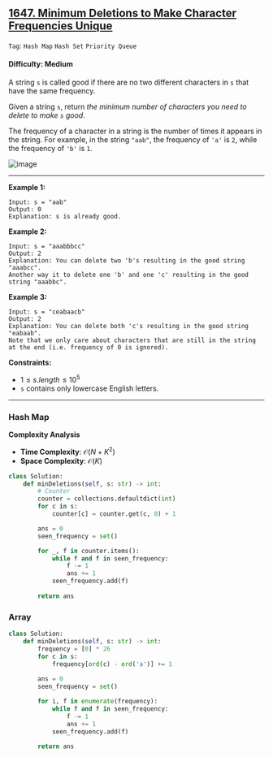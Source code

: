## [1647. Minimum Deletions to Make Character Frequencies Unique](https://leetcode.com/problems/minimum-deletions-to-make-character-frequencies-unique)

 ```Tag```: ```Hash Map``` ```Hash Set``` ```Priority Queue```

 #### Difficulty: Medium

 A string ```s``` is called good if there are no two different characters in ```s``` that have the same frequency.

Given a string ```s```, return _the minimum number of characters you need to delete to make ```s``` good_.

The frequency of a character in a string is the number of times it appears in the string. For example, in the string ```"aab"```, the frequency of ```'a'``` is ```2```, while the frequency of ```'b'``` is ```1```.

![image](https://github.com/quananhle/Python/assets/35042430/fbc7939a-ad29-4fc0-b3f7-aa412c27990d)

---

__Example 1:__
```
Input: s = "aab"
Output: 0
Explanation: s is already good.
```

__Example 2:__
```
Input: s = "aaabbbcc"
Output: 2
Explanation: You can delete two 'b's resulting in the good string "aaabcc".
Another way it to delete one 'b' and one 'c' resulting in the good string "aaabbc".
```

__Example 3:__
```
Input: s = "ceabaacb"
Output: 2
Explanation: You can delete both 'c's resulting in the good string "eabaab".
Note that we only care about characters that are still in the string at the end (i.e. frequency of 0 is ignored).
```

__Constraints:__

- $1 \le s.length \le 10^{5}$
- ```s``` contains only lowercase English letters.

---

### Hash Map

__Complexity Analysis__

- __Time Complexity__: $\mathcal{O}(N + K^{2})$
- __Space Complexity__: $\mathcal{O}(K)$

```Python
class Solution:
    def minDeletions(self, s: str) -> int:
        # Counter
        counter = collections.defaultdict(int)
        for c in s:
            counter[c] = counter.get(c, 0) + 1

        ans = 0
        seen_frequency = set()

        for _, f in counter.items():
            while f and f in seen_frequency:
                f -= 1
                ans += 1
            seen_frequency.add(f)
    
        return ans
```

### Array

```Python
class Solution:
    def minDeletions(self, s: str) -> int:
        frequency = [0] * 26
        for c in s:
            frequency[ord(c) - ord('a')] += 1
        
        ans = 0
        seen_frequency = set()

        for i, f in enumerate(frequency):
            while f and f in seen_frequency:
                f -= 1
                ans += 1
            seen_frequency.add(f)
        
        return ans
```
